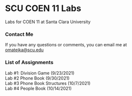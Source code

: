 # SCU COEN 11 Labs
 Labs for COEN 11 at Santa Clara University
 
 ### Contact Me
 If you have any questions or comments, you can email me at omatejka@scu.edu

### List of Assignments
 Lab #1: Division Game (9/23/2021)  
 Lab #2 Phone Book (9/30/2021)  
 Lab #3 Phone Book Structures (10/7/2021)  
 Lab #4 People Book (10/14/2021)
